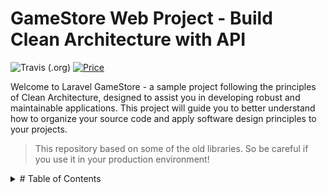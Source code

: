 # GameStore Web Project - Build Clean Architecture with API

![Travis (.org)](https://travis-ci.org/vietnam-devs/coolstore-microservices.svg?branch=master)
[![Price](https://img.shields.io/badge/price-FREE-0098f7.svg)](https://github.com/vietnam-devs/coolstore-microservices/blob/master/LICENSE)

Welcome to Laravel GameStore - a sample project following the principles of Clean Architecture, designed to assist you in developing robust and maintainable applications. This project will guide you to better understand how to organize your source code and apply software design principles to your projects.

> This repository based on some of the old libraries. So be careful if you use it in your production environment!

<details>
  <summary># Table of Contents</summary>
  <ol>
    <li>
      <a href="#about-the-project">About The Project</a>
      <ul>
        <li><a href="#overview">Overview</a></li>
        <li><a href="#built-with">Frameworks & Libraries</a></li>
      </ul>
    </li>
    <li>
      <a href="#screen-shots">Screenshots</a>
      <ul>
        <li><a href="#service-development">Service Development</a></li>
        <li><a href="#swagger-documentation">Swagger Documentation</a></li>
      </ul>
    </li>
    <li>
      <a href="#getting-started">Getting Started</a>
      <ul>
        <li><a href="#prerequisites">Prerequisites</a></li>
        <li><a href="#installation">Installation</a></li>
      </ul>
    </li>
    <li>
      <a href="#usage">Usage</a>
      <ul>
        <li><a href="#by-terminal">By Terminal</a></li>
        <li><a href="#by-docker">By Docker</a></li>
      </ul>
    </li>
    <li><a href="#add-info">Additional Information</a></li>
    <li><a href="#cleanup">Cleanup</a></li>
    <li><a href="#license">License</a></li>
  </ol>
</details>
